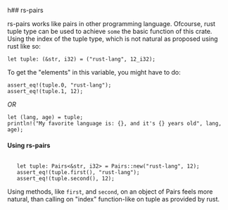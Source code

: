 h## rs-pairs

rs-pairs works like pairs in other programming language. Ofcourse, rust tuple type can be used
to achieve ```some``` the basic function of this crate. Using the index of the tuple type, 
which is not natural as proposed using rust like so:

```
let tuple: (&str, i32) = ("rust-lang", 12_i32);
```

To get the "elements" in this variable, you might have to do:
``` 
assert_eq!(tuple.0, "rust-lang");
assert_eq!(tuple.1, 12);
```

*OR*

```
let (lang, age) = tuple;
println!("My favorite language is: {}, and it's {} years old", lang, age);
```

#### Using rs-pairs
```use rs-pairs::Pairs;

   let tuple: Pairs<&str, i32> = Pairs::new("rust-lang", 12);
   assert_eq!(tuple.first(), "rust-lang");
   assert_eq!(tuple.second(), 12);
```

Using methods, like `first`, and `second`, on an object of Pairs feels more natural, than 
calling on "index" function-like on tuple as provided by rust. 

